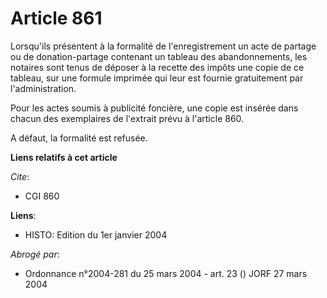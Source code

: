 # Article 861

Lorsqu'ils présentent à la formalité de l'enregistrement un acte de partage ou de donation-partage contenant un tableau des
abandonnements, les notaires sont tenus de déposer à la recette des impôts une copie de ce tableau, sur une formule imprimée
qui leur est fournie gratuitement par l'administration.

Pour les actes soumis à publicité foncière, une copie est insérée dans chacun des exemplaires de l'extrait prévu à l'article
860.

A défaut, la formalité est refusée.

**Liens relatifs à cet article**

_Cite_:

  - CGI 860

**Liens**:

  - HISTO: Edition du 1er janvier 2004

_Abrogé par_:

  - Ordonnance n°2004-281 du 25 mars 2004 - art. 23 () JORF 27 mars 2004
